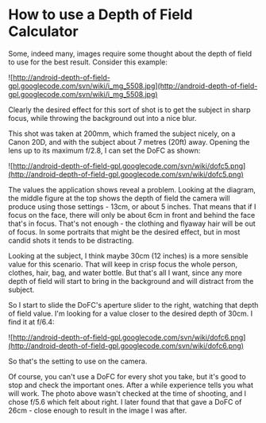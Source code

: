 # How to use a Depth of Field Calculator #

Some, indeed many, images require some thought about the depth of field to use for the best result. Consider this example:

![http://android-depth-of-field-gpl.googlecode.com/svn/wiki/i_mg_5508.jpg](http://android-depth-of-field-gpl.googlecode.com/svn/wiki/i_mg_5508.jpg)

Clearly the desired effect for this sort of shot is to get the subject in sharp focus, while throwing the background out into a nice blur.

This shot was taken at 200mm, which framed the subject nicely, on a Canon 20D, and with the subject about 7 metres (20ft) away. Opening the lens up to its maximum f/2.8, I can set the DoFC as shown:

![http://android-depth-of-field-gpl.googlecode.com/svn/wiki/dofc5.png](http://android-depth-of-field-gpl.googlecode.com/svn/wiki/dofc5.png)

The values the application shows reveal a problem. Looking at the diagram, the middle figure at the top shows the depth of field the camera will produce using those settings - 13cm, or about 5 inches. That means that if I focus on the face, there will only be about 6cm in front and behind the face that's in focus. That's not enough - the clothing and flyaway hair will be out of focus. In some portraits that might be the desired effect, but in most candid shots it tends to be distracting.

Looking at the subject, I think maybe 30cm (12 inches) is a more sensible value for this scenario. That will keep in crisp focus the whole person, clothes, hair, bag, and water bottle. But that's all I want, since any more depth of field will start to bring in the background and will distract from the subject.

So I start to slide the DoFC's aperture slider to the right, watching that depth of field value. I'm looking for a value closer to the desired depth of 30cm. I find it at f/6.4:

![http://android-depth-of-field-gpl.googlecode.com/svn/wiki/dofc6.png](http://android-depth-of-field-gpl.googlecode.com/svn/wiki/dofc6.png)

So that's the setting to use on the camera.

Of course, you can't use a DoFC for every shot you take, but it's good to stop and check the important ones. After a while experience tells you what will work. The photo above wasn't checked at the time of shooting, and I chose f/5.6 which felt about right. I later found that that gave a DoFC of 26cm - close enough to result in the image I was after.